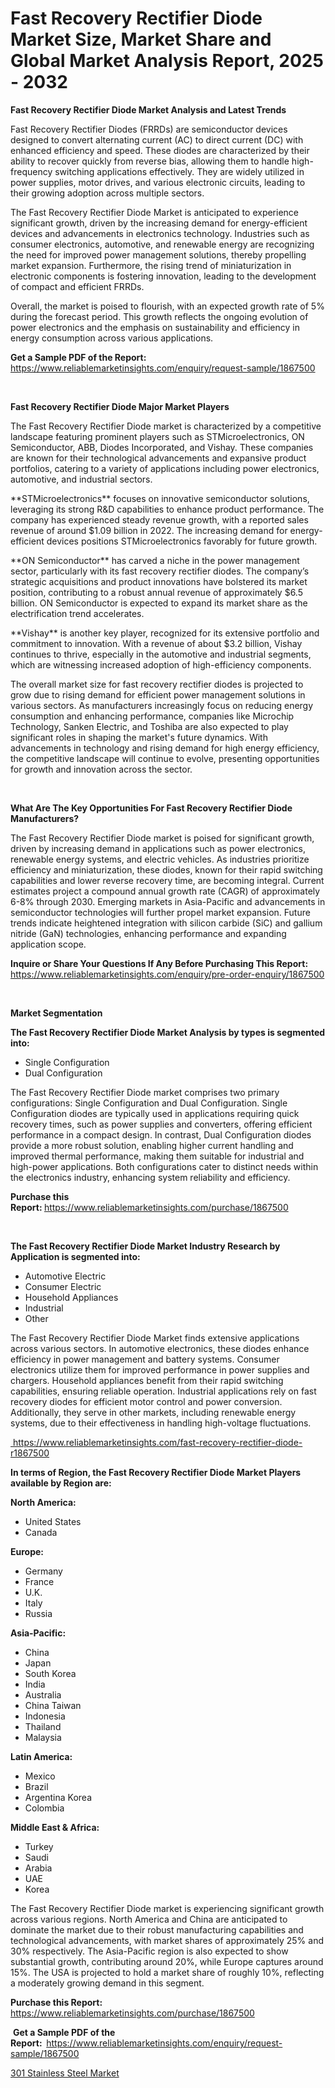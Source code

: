 <p><h1>Fast Recovery Rectifier Diode Market Size, Market Share and Global Market Analysis Report, 2025 - 2032</h1></p><p><strong>Fast Recovery Rectifier Diode Market Analysis and Latest Trends</strong></p>
<p><p>Fast Recovery Rectifier Diodes (FRRDs) are semiconductor devices designed to convert alternating current (AC) to direct current (DC) with enhanced efficiency and speed. These diodes are characterized by their ability to recover quickly from reverse bias, allowing them to handle high-frequency switching applications effectively. They are widely utilized in power supplies, motor drives, and various electronic circuits, leading to their growing adoption across multiple sectors.</p><p>The Fast Recovery Rectifier Diode Market is anticipated to experience significant growth, driven by the increasing demand for energy-efficient devices and advancements in electronics technology. Industries such as consumer electronics, automotive, and renewable energy are recognizing the need for improved power management solutions, thereby propelling market expansion. Furthermore, the rising trend of miniaturization in electronic components is fostering innovation, leading to the development of compact and efficient FRRDs. </p><p>Overall, the market is poised to flourish, with an expected growth rate of 5% during the forecast period. This growth reflects the ongoing evolution of power electronics and the emphasis on sustainability and efficiency in energy consumption across various applications.</p></p>
<p><strong>Get a Sample PDF of the Report:&nbsp;</strong> <a href="https://www.reliablemarketinsights.com/enquiry/request-sample/1867500?utm_campaign=3005&utm_medium=2&utm_source=Github&utm_content=ia&utm_term=01042025&utm_id=fast-recovery-rectifier-diode">https://www.reliablemarketinsights.com/enquiry/request-sample/1867500</a></p>
<p>&nbsp;</p>
<p><strong>Fast Recovery Rectifier Diode Major Market Players</strong></p>
<p><p>The Fast Recovery Rectifier Diode market is characterized by a competitive landscape featuring prominent players such as STMicroelectronics, ON Semiconductor, ABB, Diodes Incorporated, and Vishay. These companies are known for their technological advancements and expansive product portfolios, catering to a variety of applications including power electronics, automotive, and industrial sectors.</p><p>**STMicroelectronics** focuses on innovative semiconductor solutions, leveraging its strong R&D capabilities to enhance product performance. The company has experienced steady revenue growth, with a reported sales revenue of around $1.09 billion in 2022. The increasing demand for energy-efficient devices positions STMicroelectronics favorably for future growth.</p><p>**ON Semiconductor** has carved a niche in the power management sector, particularly with its fast recovery rectifier diodes. The company’s strategic acquisitions and product innovations have bolstered its market position, contributing to a robust annual revenue of approximately $6.5 billion. ON Semiconductor is expected to expand its market share as the electrification trend accelerates.</p><p>**Vishay** is another key player, recognized for its extensive portfolio and commitment to innovation. With a revenue of about $3.2 billion, Vishay continues to thrive, especially in the automotive and industrial segments, which are witnessing increased adoption of high-efficiency components.</p><p>The overall market size for fast recovery rectifier diodes is projected to grow due to rising demand for efficient power management solutions in various sectors. As manufacturers increasingly focus on reducing energy consumption and enhancing performance, companies like Microchip Technology, Sanken Electric, and Toshiba are also expected to play significant roles in shaping the market's future dynamics. With advancements in technology and rising demand for high energy efficiency, the competitive landscape will continue to evolve, presenting opportunities for growth and innovation across the sector.</p></p>
<p>&nbsp;</p>
<p><strong>What Are The Key Opportunities For Fast Recovery Rectifier Diode Manufacturers?</strong></p>
<p><p>The Fast Recovery Rectifier Diode market is poised for significant growth, driven by increasing demand in applications such as power electronics, renewable energy systems, and electric vehicles. As industries prioritize efficiency and miniaturization, these diodes, known for their rapid switching capabilities and lower reverse recovery time, are becoming integral. Current estimates project a compound annual growth rate (CAGR) of approximately 6-8% through 2030. Emerging markets in Asia-Pacific and advancements in semiconductor technologies will further propel market expansion. Future trends indicate heightened integration with silicon carbide (SiC) and gallium nitride (GaN) technologies, enhancing performance and expanding application scope.</p></p>
<p><strong>Inquire or Share Your Questions If Any Before Purchasing This Report:</strong> <a href="https://www.reliablemarketinsights.com/enquiry/pre-order-enquiry/1867500?utm_campaign=3005&utm_medium=2&utm_source=Github&utm_content=ia&utm_term=01042025&utm_id=fast-recovery-rectifier-diode">https://www.reliablemarketinsights.com/enquiry/pre-order-enquiry/1867500</a></p>
<p>&nbsp;</p>
<p><strong>Market Segmentation</strong></p>
<p><strong>The Fast Recovery Rectifier Diode Market Analysis by types is segmented into:</strong></p>
<p><ul><li>Single Configuration</li><li>Dual Configuration</li></ul></p>
<p><p>The Fast Recovery Rectifier Diode market comprises two primary configurations: Single Configuration and Dual Configuration. Single Configuration diodes are typically used in applications requiring quick recovery times, such as power supplies and converters, offering efficient performance in a compact design. In contrast, Dual Configuration diodes provide a more robust solution, enabling higher current handling and improved thermal performance, making them suitable for industrial and high-power applications. Both configurations cater to distinct needs within the electronics industry, enhancing system reliability and efficiency.</p></p>
<p><strong>Purchase this Report:&nbsp;</strong><a href="https://www.reliablemarketinsights.com/purchase/1867500?utm_campaign=3005&utm_medium=2&utm_source=Github&utm_content=ia&utm_term=01042025&utm_id=fast-recovery-rectifier-diode">https://www.reliablemarketinsights.com/purchase/1867500</a></p>
<p>&nbsp;</p>
<p><strong>The Fast Recovery Rectifier Diode Market Industry Research by Application is segmented into:</strong></p>
<p><ul><li>Automotive Electric</li><li>Consumer Electric</li><li>Household Appliances</li><li>Industrial</li><li>Other</li></ul></p>
<p><p>The Fast Recovery Rectifier Diode Market finds extensive applications across various sectors. In automotive electronics, these diodes enhance efficiency in power management and battery systems. Consumer electronics utilize them for improved performance in power supplies and chargers. Household appliances benefit from their rapid switching capabilities, ensuring reliable operation. Industrial applications rely on fast recovery diodes for efficient motor control and power conversion. Additionally, they serve in other markets, including renewable energy systems, due to their effectiveness in handling high-voltage fluctuations.</p></p>
<p><a href="https://www.reliablemarketinsights.com/fast-recovery-rectifier-diode-r1867500?utm_campaign=3005&utm_medium=2&utm_source=Github&utm_content=ia&utm_term=01042025&utm_id=fast-recovery-rectifier-diode">&nbsp;https://www.reliablemarketinsights.com/fast-recovery-rectifier-diode-r1867500</a></p>
<p><strong>In terms of Region, the Fast Recovery Rectifier Diode Market Players available by Region are:</strong></p>
<p>
    <p> <strong> North America: </strong>
        <ul>
            <li>United States</li>
            <li>Canada</li>
        </ul>
        </p> 
    <p> <strong> Europe: </strong>
        <ul>
            <li>Germany</li>
            <li>France</li>
            <li>U.K.</li>
            <li>Italy</li>
            <li>Russia</li>
        </ul>
        </p> 
    <p> <strong> Asia-Pacific: </strong>
        <ul>
            <li>China</li>
            <li>Japan</li>
            <li>South Korea</li>
            <li>India</li>
            <li>Australia</li>
            <li>China Taiwan</li>
            <li>Indonesia</li>
            <li>Thailand</li>
            <li>Malaysia</li>
        </ul>
        </p> 
    <p> <strong> Latin America: </strong>
        <ul>
            <li>Mexico</li>
            <li>Brazil</li>
            <li>Argentina Korea</li>
            <li>Colombia</li>
        </ul>
        </p> 
    <p> <strong> Middle East & Africa: </strong>
        <ul>
            <li>Turkey</li>
            <li>Saudi</li>
            <li>Arabia</li>
            <li>UAE</li>
            <li>Korea</li>
        </ul>
    </p>
    </p>
<p><p>The Fast Recovery Rectifier Diode market is experiencing significant growth across various regions. North America and China are anticipated to dominate the market due to their robust manufacturing capabilities and technological advancements, with market shares of approximately 25% and 30% respectively. The Asia-Pacific region is also expected to show substantial growth, contributing around 20%, while Europe captures around 15%. The USA is projected to hold a market share of roughly 10%, reflecting a moderately growing demand in this segment.</p></p>
<p><strong>Purchase this Report: </strong><a href="https://www.reliablemarketinsights.com/purchase/1867500?utm_campaign=3005&utm_medium=2&utm_source=Github&utm_content=ia&utm_term=01042025&utm_id=fast-recovery-rectifier-diode">https://www.reliablemarketinsights.com/purchase/1867500</a></p>
<p>&nbsp;<strong>Get a Sample PDF of the Report:&nbsp;&nbsp;</strong><a href="https://www.reliablemarketinsights.com/enquiry/request-sample/1867500?utm_campaign=3005&utm_medium=2&utm_source=Github&utm_content=ia&utm_term=01042025&utm_id=fast-recovery-rectifier-diode">https://www.reliablemarketinsights.com/enquiry/request-sample/1867500</a></p>
<p><strong></strong></p>
<p><p><a href="https://github.com/mohmodsiason/Market-Research-Report-List-1/blob/main/301-stainless-steel-market.md?utm_campaign=3005&utm_medium=2&utm_source=Github&utm_content=ia&utm_term=01042025&utm_id=fast-recovery-rectifier-diode">301 Stainless Steel Market</a></p></p>
